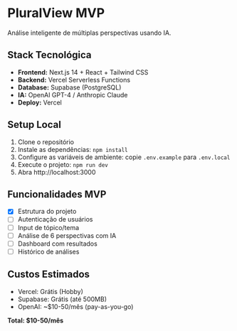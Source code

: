 # PluralView MVP

Análise inteligente de múltiplas perspectivas usando IA.

## Stack Tecnológica

- **Frontend:** Next.js 14 + React + Tailwind CSS
- **Backend:** Vercel Serverless Functions
- **Database:** Supabase (PostgreSQL)
- **IA:** OpenAI GPT-4 / Anthropic Claude
- **Deploy:** Vercel

## Setup Local

1. Clone o repositório
2. Instale as dependências: `npm install`
3. Configure as variáveis de ambiente: copie `.env.example` para `.env.local`
4. Execute o projeto: `npm run dev`
5. Abra http://localhost:3000

## Funcionalidades MVP

- [x] Estrutura do projeto
- [ ] Autenticação de usuários
- [ ] Input de tópico/tema
- [ ] Análise de 6 perspectivas com IA
- [ ] Dashboard com resultados
- [ ] Histórico de análises

## Custos Estimados

- Vercel: Grátis (Hobby)
- Supabase: Grátis (até 500MB)
- OpenAI: ~$10-50/mês (pay-as-you-go)

**Total: $10-50/mês**
